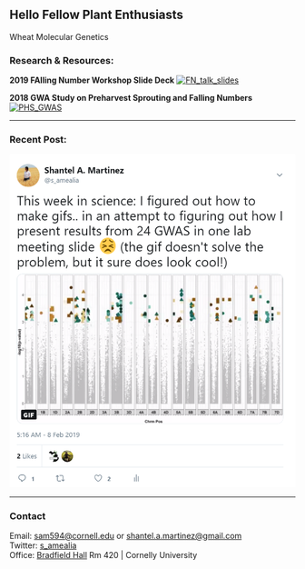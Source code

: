 ## Hello Fellow Plant Enthusiasts

Wheat Molecular Genetics  

### Research & Resources: 
**2019 FAlling Number Workshop Slide Deck**
[![FN_talk_slides](https://github.com/shantel-martinez/Lab_Resources/blob/master/example_img/SMartinez%20FN%20Workshop%2001.30.2019.png?raw=true)](https://github.com/shantel-martinez/FNWorkshop2019/blob/master/SMartinez%20FN%20Workshop%2001.30.2019.pdf)  

**2018 GWA Study on Preharvest Sprouting and Falling Numbers**
[![PHS_GWAS](https://www.frontiersin.org/files/Articles/325955/fpls-09-00141-HTML/image_m/fpls-09-00141-g005.jpg)](https://www.frontiersin.org/articles/10.3389/fpls.2018.00141/full)  

----------

### Recent Post:
[![Twitter](https://github.com/shantel-martinez/Lab_Resources/blob/master/example_img/RecentTwitterPosts.PNG?raw=true)](https://twitter.com/s_amealia/status/1093861130286571520)  

---------

### Contact  
Email: [sam594@cornell.edu](mailto:sam594@cornell.edu) or [shantel.a.martinez@gmail.com](mailto:shantel.a.martinez@gmail.com)  
Twitter: [s_amealia](https://twitter.com/s_amealia)   
Office: [Bradfield Hall](https://goo.gl/maps/Yfk3XHpH1wk) Rm 420 | Cornelly University

